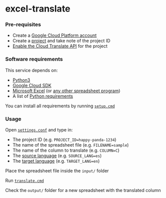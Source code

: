 # excel-translate

### Pre-requisites
- Create a [Google Cloud Platform account](https://console.cloud.google.com/)
- Create a [project](https://console.cloud.google.com/projectcreate) and take note of the project ID
- [Enable the Cloud Translate API](https://console.cloud.google.com/apis/api/translate.googleapis.com/) for the project

### Software requirements
This service depends on:
  - [Python3](https://www.python.org/downloads/)
  - [Google Cloud SDK](https://cloud.google.com/sdk/)
  - [Microsoft Excel](https://products.office.com/en/excel) (or [any other spreadsheet program](https://www.libreoffice.org/discover/calc/))
  - A list of [Python requirements]('./requirements.txt')

You can install all requirements by running [`setup.cmd`](./setup.cmd)

### Usage
Open [`settings.conf`](./settings.conf) and type in:
  - The project ID (e.g. `PROJECT_ID=happy-panda-1234`)
  - The name of the spreadsheet file (e.g. `FILENAME=sample`)
  - The name of the column to translate (e.g. `COLUMN=C`)
  - The [source language](https://cloud.google.com/translate/docs/languages) (e.g. `SOURCE_LANG=es`)
  - The [target language](https://cloud.google.com/translate/docs/languages) (e.g. `TARGET_LANG=en`)

Place the spreadsheet file inside the `input/` folder

Run [`translate.cmd`](./translate.cmd)

Check the `output/` folder for a new spreadsheet with the translated column
